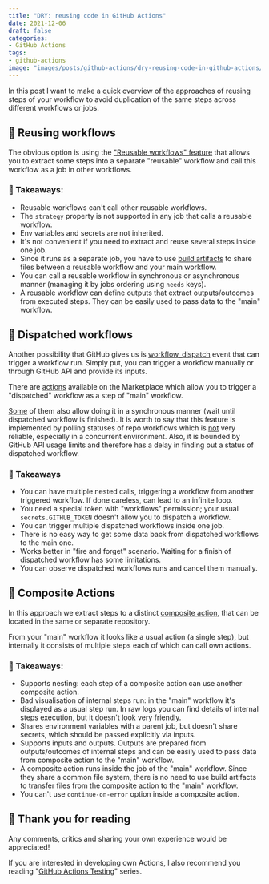 ```yaml
---
title: "DRY: reusing code in GitHub Actions"
date: 2021-12-06
draft: false
categories:
- GitHub Actions
tags:
- github-actions
image: "images/posts/github-actions/dry-reusing-code-in-github-actions/title.png"
---
```


In this post I want to make a quick overview of the approaches of reusing steps of your workflow to avoid duplication of the same steps across different workflows or jobs.

## 🔸 Reusing workflows

The obvious option is using the ["Reusable workflows" feature](https://docs.github.com/en/actions/using-workflows/reusing-workflows) that allows you to extract some steps into a separate "reusable" workflow and call this workflow as a job in other workflows.

### 🥡 Takeaways:

- Reusable workflows can't call other reusable workflows.
- The `strategy` property is not supported in any job that calls a reusable workflow.
- Env variables and secrets are not inherited.
- It's not convenient if you need to extract and reuse several steps inside one job.
- Since it runs as a separate job, you have to use [build artifacts](https://docs.github.com/en/actions/advanced-guides/storing-workflow-data-as-artifacts) to share files between a reusable workflow and your main workflow.
- You can call a reusable workflow in synchronous or asynchronous manner (managing it by jobs ordering using `needs` keys).
- A reusable workflow can define outputs that extract outputs/outcomes from executed steps. They can be easily used to pass data to the "main" workflow.

## 🔸 Dispatched workflows

Another possibility that GitHub gives us is [workflow_dispatch](https://docs.github.com/en/actions/managing-workflow-runs/manually-running-a-workflow) event that can trigger a workflow run. Simply put, you can trigger a workflow manually or through GitHub API and provide its inputs.

There are [actions](https://github.com/marketplace?type=actions&query=dispatch+workflow+) available on the Marketplace which allow you to trigger a "dispatched" workflow as a step of "main" workflow.

[Some](https://github.com/aurelien-baudet/workflow-dispatch) of them also allow doing it in a synchronous manner (wait until dispatched workflow is finished). It is worth to say that this feature is implemented by polling statuses of repo workflows which is [not](https://github.com/aurelien-baudet/workflow-dispatch/blob/master/src/workflow-handler.ts#L122) very reliable, especially in a concurrent environment. Also, it is bounded by GitHub API usage limits and therefore has a delay in finding out a status of dispatched workflow.

### 🥡 Takeaways

- You can have multiple nested calls, triggering a workflow from another triggered workflow. If done careless, can lead to an infinite loop.
- You need a special token with "workflows" permission; your usual `secrets.GITHUB_TOKEN` doesn't allow you to dispatch a workflow.
- You can trigger multiple dispatched workflows inside one job.
- There is no easy way to get some data back from dispatched workflows to the main one.
- Works better in "fire and forget" scenario. Waiting for a finish of dispatched workflow has some limitations.
- You can observe dispatched workflows runs and cancel them manually.

## 🔸 Composite Actions

In this approach we extract steps to a distinct [composite action](https://docs.github.com/en/actions/creating-actions/creating-a-composite-action), that can be located in the same or separate repository.

From your "main" workflow it looks like a usual action (a single step), but internally it consists of multiple steps each of which can call own actions.

### 🥡 Takeaways:

- Supports nesting: each step of a composite action can use another composite action.
- Bad visualisation of internal steps run: in the "main" workflow it's displayed as a usual step run. In raw logs you can find details of internal steps execution, but it doesn't look very friendly.
- Shares environment variables with a parent job, but doesn't share secrets, which should be passed explicitly via inputs.
- Supports inputs and outputs. Outputs are prepared from outputs/outcomes of internal steps and can be easily used  to pass data from composite action to the "main" workflow.
- A composite action runs inside the job of the "main" workflow. Since they share a common file system, there is no need to use build artifacts to transfer files from the composite action to the "main" workflow.
- You can't use `continue-on-error` option inside a composite action.

## 👏 Thank you for reading

Any comments, critics and sharing your own experience would be appreciated!

If you are interested in developing own Actions, I also recommend you reading "[GitHub Actions Testing](./testing/1-testing-of-github-actions-intro.md)" series.
